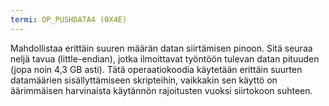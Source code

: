 ```yaml
---
termi: OP_PUSHDATA4 (0X4E)
---
```


Mahdollistaa erittäin suuren määrän datan siirtämisen pinoon. Sitä seuraa neljä tavua (little-endian), jotka ilmoittavat työntöön tulevan datan pituuden (jopa noin 4,3 GB asti). Tätä operaatiokoodia käytetään erittäin suurten datamäärien sisällyttämiseen skripteihin, vaikkakin sen käyttö on äärimmäisen harvinaista käytännön rajoitusten vuoksi siirtokoon suhteen.
